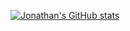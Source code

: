 [![Jonathan's GitHub stats](https://github-readme-stats.vercel.app/api?username=jonathanguven)](https://github.com/anuraghazra/github-readme-stats)
